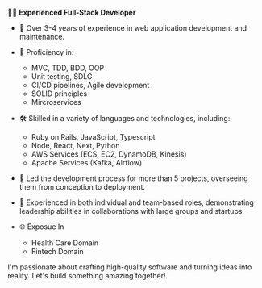 👨‍💻 **Experienced Full-Stack Developer**

- 📆 Over 3-4 years of experience in web application development and maintenance.
- 🚀 Proficiency in:
  - MVC, TDD, BDD, OOP
  - Unit testing, SDLC
  - CI/CD pipelines, Agile development
  - SOLID principles
  - Mircroservices

- 🛠️ Skilled in a variety of languages and technologies, including:
  - Ruby on Rails, JavaScript, Typescript
  - Node, React, Next, Python
  - AWS Services (ECS, EC2, DynamoDB, Kinesis)
  - Apache Services (Kafka, Airflow)

- 🚀 Led the development process for more than 5 projects, overseeing them from conception to deployment.
- 🤝 Experienced in both individual and team-based roles, demonstrating leadership abilities in collaborations with large groups and startups.
- 🌐 Exposue In
  - Health Care Domain
  - Fintech Domain

I'm passionate about crafting high-quality software and turning ideas into reality. Let's build something amazing together!
